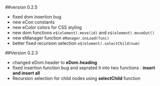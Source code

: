 ##version 0.2.5
* fixed dom insertion bug
* new eCon constants
* new eColor colors for CSS styling
* new dom functions `e$(element).move(id)` and `e$(element).moveOut()`
* new eManager function `eManager.onLoad(func)`
* better fixed recursion selection `e$(element).selectChild(num)`


##Version 0.2.3
 * changed eDom.header to **eDom.heading**
 * fixed insertion function bug and seprated it into two functions : **insert and insert all**
 * Recursion selection for child nodes using **selectChild** function
